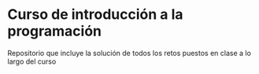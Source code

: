 # Curso de introducción a la programación

Repositorio que incluye la solución de todos los retos puestos en clase a lo largo del curso
